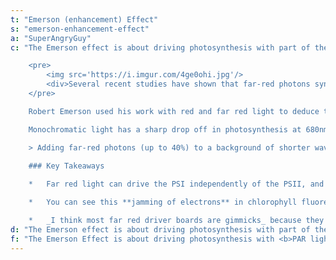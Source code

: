 ```yaml
---
t: "Emerson (enhancement) Effect"
s: "emerson-enhancement-effect"
a: "SuperAngryGuy"
c: "The Emerson effect is about driving photosynthesis with part of the light PAR (400-680nm in this case), and part of the light far red color (700nm-740nm or so wavelength), _which combined can result in photosynthesis rates higher than normal_.

    <pre>
        <img src='https://i.imgur.com/4ge0ohi.jpg'/>
        <div>Several recent studies have shown that far-red photons synergistically interact with shorter wavelength photons to increase leaf photochemical efficiency. <a href='https://onlinelibrary.wiley.com/doi/am-pdf/10.1111/pce.13730'>(source)</a></div>
    </pre>

    Robert Emerson used his work with red and far red light to deduce that there must be **[two photosystems](https://en.wikipedia.org/wiki/Photosystem), called photosystem I (PSI) and photosystem II (PSII)**. These are named in the order of discovery, but for photosynthesis the process starts with the PSII first.

    Monochromatic light has a sharp drop off in photosynthesis at 680nm or so (red drop effect), but **this does not happen if far red light is added** with about 720nm being most efficient in driving additional photosynthesis.

    > Adding far-red photons (up to 40%) to a background of shorter wavelength photons **caused an increase in canopy photosynthesis equal to adding 400-700nm photons**. Far-red alone minimally increased photosynthesis. This indicates that far-red photons are equally efficient at driving canopy photosynthesis when acting synergistically with traditionally defined photosynthetic photons.These results suggest that farred photons (701-750 nm) should be included in the definition of photosynthetically active radiation. Shuyang Zhen and Bruce Bugbee, [Far-red photons have equivalent efficiency to traditional photosynthetic photons](https://onlinelibrary.wiley.com/doi/am-pdf/10.1111/pce.13730).

    ### Key Takeaways 
    
    *   Far red light can drive the PSI independently of the PSII, and PAR is more efficient with the PSII while not as well excited with the PSI. Basically how the Emerson effect works is **freeing up electrons between the PSI and PSII** by driving them more efficiently in parallel, and _photosynthesis becomes more efficient as a result_.

    *   You can see this **jamming of electrons** in chlorophyll fluorescence shots with proteins associated with the PSII and much less fluorescence associated with the PSI (the single 750nm hump). Higher fluorescence means lower photosynthesis efficiency.

    *   _I think most far red driver boards are gimmicks_ because they are likely not putting out enough far red light to make a noticeable difference."
d: "The Emerson effect is about driving photosynthesis with part of the light PAR (400-680nm in this case), and part of the light far red (700nm-740nm or so), combined can result in photosynthesis rates higher than normal."
f: "The Emerson Effect is about driving photosynthesis with <b>PAR light</b> (400-680nm) and <b>far red color</b> (700nm-740nm), which can increase efficiency."
---
```

